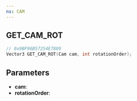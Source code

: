 ```yaml
---
ns: CAM
---
```

## GET_CAM_ROT

```c
// 0x9BF96B57254E7889
Vector3 GET_CAM_ROT(Cam cam, int rotationOrder);
```

## Parameters
* **cam**:
* **rotationOrder**:
